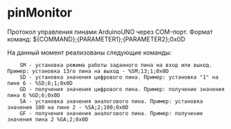 # pinMonitor
 

Протокол управления пинами ArduinoUNO через COM-порт. Формат команд:
	${COMMAND};{PARAMETER1};{PARAMETER2};0x0D

На данный момент реализованы следующие команды:

        SM - установка режима работы заданного пина на вход или выход. Пример: установка 13го пина на выход - %SM;13;1;0x0D
        SD - установка значения цифрового пина. Пример: установка "1" на пине 6 - %SD;6;1;0x0D
        GD - получения значения цифрового пина. Пример: получение значения пина 6 %GD;6;0x0D
        SА - установка значения аналогового пина. Пример: установка значения 100 на пине 2 - %SА;2;100;0x0D
        GF - получения значения аналогового пина. Пример: получение значения пина 2 %GA;2;0x0D
